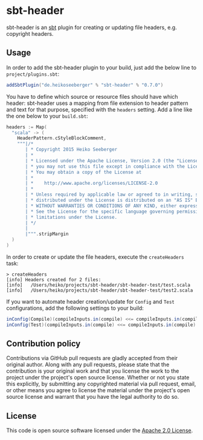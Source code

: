 # sbt-header #

sbt-header is an [sbt](http://www.scala-sbt.org) plugin for creating or updating file headers, e.g. copyright headers.

## Usage

In order to add the sbt-header plugin to your build, just add the below line to `project/plugins.sbt`:

``` scala
addSbtPlugin("de.heikoseeberger" % "sbt-header" % "0.7.0")
```

You have to define which source or resource files should have which header:
sbt-header uses a mapping from file extension to header pattern and text for that purpose,
specified with the `headers` setting. Add a line like the one below to your `build.sbt`:

``` scala
headers := Map(
  "scala" -> (
    HeaderPattern.cStyleBlockComment,
    """|/*
       | * Copyright 2015 Heiko Seeberger
       | *
       | * Licensed under the Apache License, Version 2.0 (the "License");
       | * you may not use this file except in compliance with the License.
       | * You may obtain a copy of the License at
       | *
       | *    http://www.apache.org/licenses/LICENSE-2.0
       | *
       | * Unless required by applicable law or agreed to in writing, software
       | * distributed under the License is distributed on an "AS IS" BASIS,
       | * WITHOUT WARRANTIES OR CONDITIONS OF ANY KIND, either express or implied.
       | * See the License for the specific language governing permissions and
       | * limitations under the License.
       | */
       |
       |""".stripMargin
  )
)
```

In order to create or update the file headers, execute the `createHeaders` task:

```
> createHeaders
[info] Headers created for 2 files:
[info]   /Users/heiko/projects/sbt-header/sbt-header-test/test.scala
[info]   /Users/heiko/projects/sbt-header/sbt-header-test/test2.scala
```

If you want to automate header creation/update for `Config` and `Test` configurations,
add the following settings to your build:

``` scala
inConfig(Compile)(compileInputs.in(compile) <<= compileInputs.in(compile).dependsOn(createHeaders.in(compile)))
inConfig(Test)(compileInputs.in(compile) <<= compileInputs.in(compile).dependsOn(createHeaders.in(compile)))
```

## Contribution policy ##

Contributions via GitHub pull requests are gladly accepted from their original author. Along with any pull requests, please state that the contribution is your original work and that you license the work to the project under the project's open source license. Whether or not you state this explicitly, by submitting any copyrighted material via pull request, email, or other means you agree to license the material under the project's open source license and warrant that you have the legal authority to do so.

## License ##

This code is open source software licensed under the [Apache 2.0 License]("http://www.apache.org/licenses/LICENSE-2.0.html").

